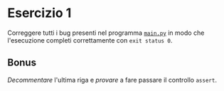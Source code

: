 # Esercizio 1

Correggere tutti i bug presenti nel programma [`main.py`](main.py) 
in modo che l'esecuzione completi correttamente con `exit status 0`. 

## Bonus
*Decommentare* l'ultima riga e *provare* a fare passare il controllo `assert`.
